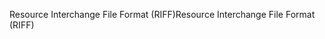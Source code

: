 <span data-ttu-id="ecde3-101">Resource Interchange File Format (RIFF)</span><span class="sxs-lookup"><span data-stu-id="ecde3-101">Resource Interchange File Format (RIFF)</span></span>